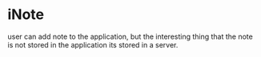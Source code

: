 # iNote
user can add note to the application, but the interesting thing that the note is not stored in the application its stored in a server.
